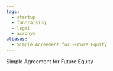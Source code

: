 ```yaml
---
tags:
  - startup
  - fundraising
  - legal
  - acronym
aliases:
  - Simple Agreement for Future Equity
---
```

Simple Agreement for Future Equity



